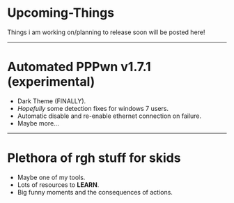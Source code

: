 # Upcoming-Things
Things i am working on/planning to release soon will be posted here!

---
# Automated PPPwn v1.7.1 (experimental)
+ Dark Theme (FINALLY).
+ *Hopefully* some detection fixes for windows 7 users.
+ Automatic disable and re-enable ethernet connection on failure.
+ Maybe more...
  
---
# Plethora of rgh stuff for skids
+ Maybe one of my tools.
+ Lots of resources to **LEARN**.
+ Big funny moments and the consequences of actions.
